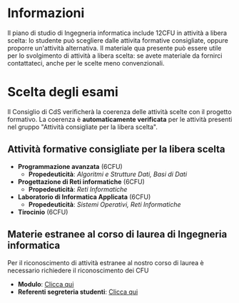 # Informazioni
Il piano di studio di Ingegneria informatica include 12CFU in attività a libera scelta: lo studente può scegliere dalle attivita formative consigliate, oppure proporre un'attività alternativa. Il materiale qua presente può essere utile per lo svolgimento di attività a libera scelta: se avete materiale da fornirci contattateci, anche per le scelte meno convenzionali.

# Scelta degli esami
Il Consiglio di CdS verificherà la coerenza delle attività scelte con il progetto formativo. La coerenza è **automaticamente verificata** per le attività presenti nel gruppo "Attività consigliate per la libera scelta". 

## Attività formative consigliate per la libera scelta
- **Programmazione avanzata** (6CFU)
  - **Propedeuticità**: *Algoritmi e Strutture Dati, Basi di Dati*
- **Progettazione di Reti informatiche** (6CFU)
  - **Propedeuticità**: *Reti Informatiche*
- **Laboratorio di Informatica Applicata** (6CFU)
  - **Propedeuticità**: *Sistemi Operativi, Reti Informatiche*
- **Tirocinio** (6CFU)

## Materie estranee al corso di laurea di Ingegneria informatica
Per il riconoscimento di attività estranee al nostro corso di laurea è necessario richiedere il riconoscimento dei CFU
- **Modulo**: [Clicca qui](https://www.unipi.it/index.php/servizi-di-segreteria/item/1490-riconoscimento-crediti-formativi)
- **Referenti segreteria studenti**: [Clicca qui](https://www.unipi.it/index.php/segreterie-sedi-orari-e-contatti/item/17774-elenco-dei-referenti-per-area)

